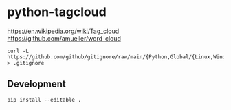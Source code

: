 # python-tagcloud

https://en.wikipedia.org/wiki/Tag_cloud
https://github.com/amueller/word_cloud

```
curl -L https://github.com/github/gitignore/raw/main/{Python,Global/{Linux,Windows,macOS,Vim,SublimeText,VisualStudioCode}}.gitignore > .gitignore
```

## Development

```
pip install --editable .
```